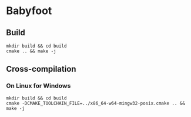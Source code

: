 # Babyfoot
## Build
```shell
mkdir build && cd build
cmake .. && make -j
```
## Cross-compilation
### On Linux for Windows
```shell
mkdir build && cd build
cmake -DCMAKE_TOOLCHAIN_FILE=../x86_64-w64-mingw32-posix.cmake .. && make -j
```
